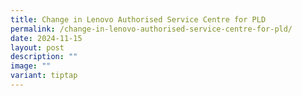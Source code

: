 ```yaml
---
title: Change in Lenovo Authorised Service Centre for PLD
permalink: /change-in-lenovo-authorised-service-centre-for-pld/
date: 2024-11-15
layout: post
description: ""
image: ""
variant: tiptap
---
```

